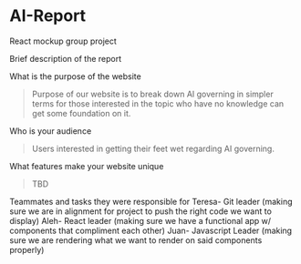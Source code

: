 # AI-Report
React mockup group project 

Brief description of the report
>

What is the purpose of the website
>Purpose of our website is to break down AI governing in simpler terms for those interested in the topic who have no knowledge can get some foundation on it. 

Who is your audience
>Users interested in getting their feet wet regarding AI governing. 

What features make your website unique
>TBD

Teammates and tasks they were responsible for 
Teresa- Git leader (making sure we are in alignment for project to push the right code we want to display)
Aleh- React leader (making sure we have a functional app w/ components that compliment each other)
Juan- Javascript Leader (making sure we are rendering what we want to render on said components properly)

